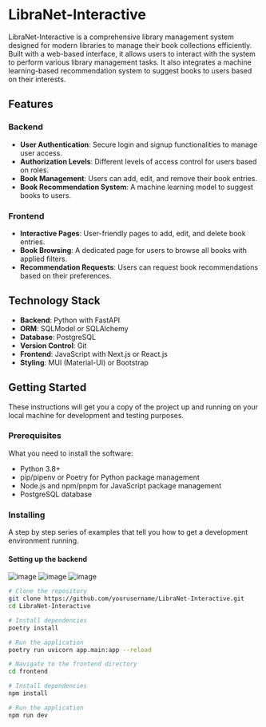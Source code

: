 # LibraNet-Interactive

LibraNet-Interactive is a comprehensive library management system designed for modern libraries to manage their book collections efficiently. Built with a web-based interface, it allows users to interact with the system to perform various library management tasks. It also integrates a machine learning-based recommendation system to suggest books to users based on their interests.

## Features

### Backend

- **User Authentication**: Secure login and signup functionalities to manage user access.
- **Authorization Levels**: Different levels of access control for users based on roles.
- **Book Management**: Users can add, edit, and remove their book entries.
- **Book Recommendation System**: A machine learning model to suggest books to users.

### Frontend

- **Interactive Pages**: User-friendly pages to add, edit, and delete book entries.
- **Book Browsing**: A dedicated page for users to browse all books with applied filters.
- **Recommendation Requests**: Users can request book recommendations based on their preferences.

## Technology Stack

- **Backend**: Python with FastAPI
- **ORM**: SQLModel or SQLAlchemy
- **Database**: PostgreSQL
- **Version Control**: Git
- **Frontend**: JavaScript with Next.js or React.js
- **Styling**: MUI (Material-UI) or Bootstrap

## Getting Started

These instructions will get you a copy of the project up and running on your local machine for development and testing purposes.

### Prerequisites

What you need to install the software:

- Python 3.8+
- pip/pipenv or Poetry for Python package management
- Node.js and npm/pnpm for JavaScript package management
- PostgreSQL database

### Installing

A step by step series of examples that tell you how to get a development environment running.

#### Setting up the backend
![image](https://github.com/aarya098/library-management-system/assets/135094271/9c2887ce-d67d-4468-90a0-11cce8d40751)
![image](https://github.com/aarya098/library-management-system/assets/135094271/6aa979ab-ccb7-42fe-a2b2-19920b29db50)
![image](https://github.com/aarya098/library-management-system/assets/135094271/cb4ba930-1cc6-4e97-8555-0f5f4940ec3c)




```bash
# Clone the repository
git clone https://github.com/yourusername/LibraNet-Interactive.git
cd LibraNet-Interactive

# Install dependencies
poetry install

# Run the application
poetry run uvicorn app.main:app --reload

# Navigate to the frontend directory
cd frontend

# Install dependencies
npm install

# Run the application
npm run dev

